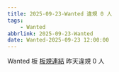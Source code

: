```yaml
---
title: 2025-09-23-Wanted 違規 0 人
tags:
    - Wanted
abbrlink: 2025-09-23-Wanted
date: Wanted-2025-09-23 12:00:00
---
```

Wanted 板 [板規連結](https://www.ptt.cc/bbs/Wanted/M.1608829773.A.D3B.html)
昨天違規 0 人
